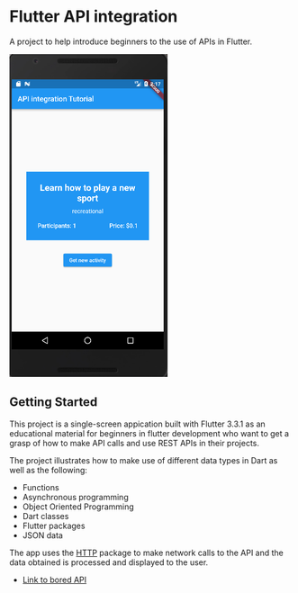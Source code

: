 # Flutter API integration

A project to help introduce beginners to the use of APIs in Flutter.

![app_screenshot](api_int.png)

## Getting Started

This project is a single-screen appication built with Flutter 3.3.1 as an educational material for beginners in flutter development who want to get a grasp of how to make API calls and use REST APIs in their projects.

The project illustrates how to make use of different data types in Dart as well as the following:
- Functions
- Asynchronous programming
- Object Oriented Programming
- Dart classes
- Flutter packages
- JSON data

The app uses the [HTTP](https://pub.dev/packages/http/) package to make network calls to the API and the data obtained is processed and displayed to the user.

- [Link to bored API](https://www.boredapi.com/)



